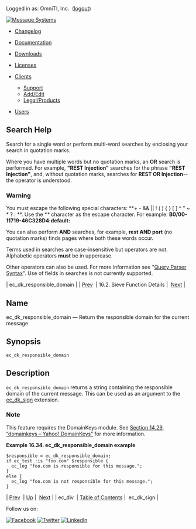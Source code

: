 Logged in as: OmniTI, Inc.  ([logout](https://support.messagesystems.com/logout.php))

[![Message Systems](https://support.messagesystems.com/images/ms-white205.png)](https://support.messagesystems.com/start.php) 

*   [Changelog](https://support.messagesystems.com/start.php?show=changelog)
*   [Documentation](https://support.messagesystems.com/docs/)
*   [Downloads](https://support.messagesystems.com/start.php)

*   [Licenses](https://support.messagesystems.com/license_summary.php)
*   <a href="">Clients</a>
    *   [Support](https://support.messagesystems.com/cs.php)
    *   [Add/Edit](https://support.messagesystems.com/edit_client.php)
    *   [Legal/Products](https://support.messagesystems.com/edit_products.php)
*   [Users](https://support.messagesystems.com/edit_customer.php)

## Search Help

Search for a single word or perform multi-word searches by enclosing your search in quotation marks.

Where you have multiple words but no quotation marks, an **OR** search is performed. For example, **"REST Injection"** searches for the phrase **"REST Injection"**, and, without quotation marks, searches for **REST OR Injection**--the operator is understood.

### Warning

You must escape the following special characters: **+ - && || ! ( ) { } [ ] ^ " ~ * ? : \**. Use the **\** character as the escape character. For example: **B0/00-11719-46C328D4\:default\:**

You can also perform **AND** searches, for example, **rest AND port** (no quotation marks) finds pages where both these words occur.

Terms used in searches are case-insensitive but operators are not. Alphabetic operators **must** be in uppercase.

Other operators can also be used. For more information see "[Query Parser Syntax](https://lucene.apache.org/core/old_versioned_docs/versions/3_0_0/queryparsersyntax.html)". Use of fields in searches is not currently supported.

| ec_dk_responsible_domain |
| [Prev](sieve.ref.ec_div.php)  | 16.2. Sieve Function Details |  [Next](sieve.ref.ec_dk_sign.php) |

<a name="sieve.ref.ec_dk_responsible_domain"></a>
## Name

ec_dk_responsible_domain — Return the responsible domain for the current message

## Synopsis

`ec_dk_responsible_domain`

<a name="idp29346992"></a>
## Description

`ec_dk_responsible_domain` returns a string containing the responsible domain of the current message. This can be used as an argument to the [ec_dk_sign](sieve.ref.ec_dk_sign.php "ec_dk_sign") extension.

### Note

This feature requires the DomainKeys module. See [Section 14.29, “domainkeys – Yahoo! DomainKeys”](modules.domainkeys.php "14.29. domainkeys – Yahoo! DomainKeys") for more information.

<a name="example.ec_dk_responsible_domain"></a>

**Example 16.34. ec_dk_responsible_domain example**

```
$responsible = ec_dk_responsible_domain;
if ec_test :is "foo.com" $responsible {
  ec_log "foo.com is responsible for this message.";
}
else {
  ec_log "foo.com is not responsible for this message.";
}
```

| [Prev](sieve.ref.ec_div.php)  | [Up](sieve.ref.files.php) |  [Next](sieve.ref.ec_dk_sign.php) |
| ec_div  | [Table of Contents](index.php) |  ec_dk_sign |

Follow us on:

[![Facebook](https://support.messagesystems.com/images/icon-facebook.png)](http://www.facebook.com/messagesystems) [![Twitter](https://support.messagesystems.com/images/icon-twitter.png)](http://twitter.com/#!/MessageSystems) [![LinkedIn](https://support.messagesystems.com/images/icon-linkedin.png)](http://www.linkedin.com/company/message-systems)